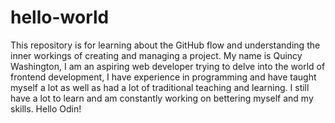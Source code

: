 # hello-world
This repository is for learning about the GitHub flow and understanding the inner workings of creating and managing a project.
My name is Quincy Washington, I am an aspiring web developer trying to delve into the world of frontend development, I have experience in programming and have taught myself a lot as well as had a lot of traditional teaching and learning. I still have a lot to learn and am constantly working on bettering myself and my skills. 
Hello Odin!